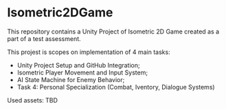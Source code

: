 # Isometric2DGame
This repository contains a Unity Project of Isometric 2D Game created as a part of a test assessment.

This projest is scopes on implementation of 4 main tasks:
- Unity Project Setup and GitHub Integration;
- Isometric Player Movement and Input System;
- AI State Machine for Enemy Behavior;
- Task 4: Personal Specialization (Combat, Iventory, Dialogue Systems)

Used assets:
TBD
